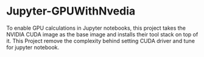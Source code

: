 # Jupyter-GPUWithNvedia
To enable GPU calculations in Jupyter notebooks, this project takes the NVIDIA CUDA image as the base image and installs their tool stack on top of it. This Project remove the complexity behind setting CUDA driver and tune for jupyter notebook. 
